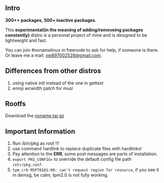 ## Intro

**300++ packages, 500+ inactive packages.**

This **experimental(in the meaning of adding/removeing packages constantly)** distro is a personal project of mine and is designed to be lightweight and fast.

You can join #nonamelinux in freenode to ask for help, if someone is there. Or leave me a mail: xw897002528@gmail.com.

## Differences from other distros

1. using native intl instead of the one in gettext
2. emoji wcwidth patch for musl

## Rootfs

Download the [noname.tar.gz](https://mega.nz/#F!lqpmnKxD!rWEfVB8ckIsscKFnSiy6bw)

## Important Information

1. Run /bin/pkg as root !!!
2. use command hardlink to replace duplicate files with hardlinks!
3. Pay attention to the **ERR**, some post messages are parts of installation.
4. `export PKG_CONFIG=` to override the default config file path `/etc/pkg.conf`.
5. ```tpm_crb MSFT0101:00: can't request region for resource```, if you see it in demsg, be calm, tpm2.0 is not fully working.

